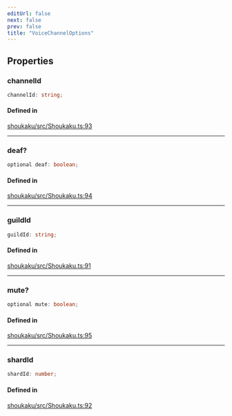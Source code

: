 ```yaml
---
editUrl: false
next: false
prev: false
title: "VoiceChannelOptions"
---
```


## Properties

<a id="channelid" name="channelid"></a>

### channelId

```ts
channelId: string;
```

#### Defined in

[shoukaku/src/Shoukaku.ts:93](https://github.com/shipgirlproject/shoukaku/blob/9d5588e950f8b8cbe3cdd5386a275943ff6fdba1/src/Shoukaku.ts#L93)

***

<a id="deaf" name="deaf"></a>

### deaf?

```ts
optional deaf: boolean;
```

#### Defined in

[shoukaku/src/Shoukaku.ts:94](https://github.com/shipgirlproject/shoukaku/blob/9d5588e950f8b8cbe3cdd5386a275943ff6fdba1/src/Shoukaku.ts#L94)

***

<a id="guildid" name="guildid"></a>

### guildId

```ts
guildId: string;
```

#### Defined in

[shoukaku/src/Shoukaku.ts:91](https://github.com/shipgirlproject/shoukaku/blob/9d5588e950f8b8cbe3cdd5386a275943ff6fdba1/src/Shoukaku.ts#L91)

***

<a id="mute" name="mute"></a>

### mute?

```ts
optional mute: boolean;
```

#### Defined in

[shoukaku/src/Shoukaku.ts:95](https://github.com/shipgirlproject/shoukaku/blob/9d5588e950f8b8cbe3cdd5386a275943ff6fdba1/src/Shoukaku.ts#L95)

***

<a id="shardid" name="shardid"></a>

### shardId

```ts
shardId: number;
```

#### Defined in

[shoukaku/src/Shoukaku.ts:92](https://github.com/shipgirlproject/shoukaku/blob/9d5588e950f8b8cbe3cdd5386a275943ff6fdba1/src/Shoukaku.ts#L92)
